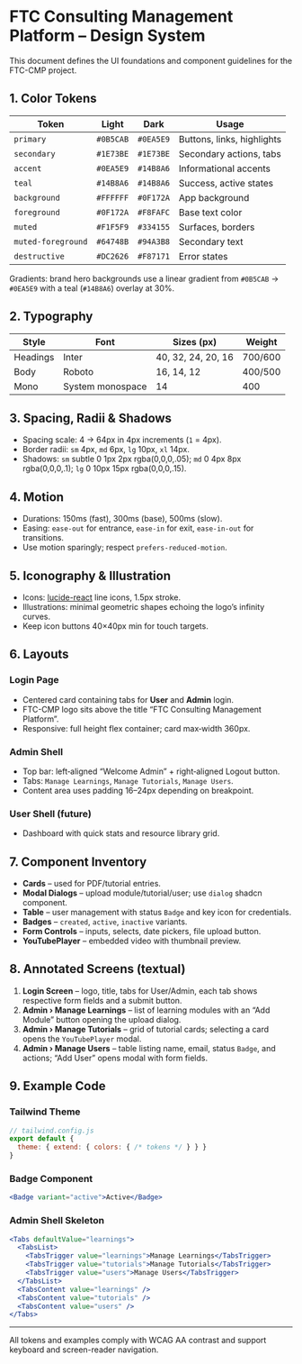 # FTC Consulting Management Platform – Design System

This document defines the UI foundations and component guidelines for the FTC-CMP project.

## 1. Color Tokens

| Token | Light | Dark | Usage |
|-------|-------|------|-------|
| `primary` | `#0B5CAB` | `#0EA5E9` | Buttons, links, highlights |
| `secondary` | `#1E73BE` | `#1E73BE` | Secondary actions, tabs |
| `accent` | `#0EA5E9` | `#14B8A6` | Informational accents |
| `teal` | `#14B8A6` | `#14B8A6` | Success, active states |
| `background` | `#FFFFFF` | `#0F172A` | App background |
| `foreground` | `#0F172A` | `#F8FAFC` | Base text color |
| `muted` | `#F1F5F9` | `#334155` | Surfaces, borders |
| `muted-foreground` | `#64748B` | `#94A3B8` | Secondary text |
| `destructive` | `#DC2626` | `#F87171` | Error states |

Gradients: brand hero backgrounds use a linear gradient from `#0B5CAB` → `#0EA5E9` with a teal (`#14B8A6`) overlay at 30%.

## 2. Typography

| Style | Font | Sizes (px) | Weight |
|-------|------|-----------|--------|
| Headings | Inter | 40, 32, 24, 20, 16 | 700/600 |
| Body | Roboto | 16, 14, 12 | 400/500 |
| Mono | System monospace | 14 | 400 |

## 3. Spacing, Radii & Shadows

- Spacing scale: 4 → 64px in 4px increments (`1` = 4px).
- Border radii: `sm` 4px, `md` 6px, `lg` 10px, `xl` 14px.
- Shadows: `sm` subtle 0 1px 2px rgba(0,0,0,.05); `md` 0 4px 8px rgba(0,0,0,.1); `lg` 0 10px 15px rgba(0,0,0,.15).

## 4. Motion

- Durations: 150ms (fast), 300ms (base), 500ms (slow).
- Easing: `ease-out` for entrance, `ease-in` for exit, `ease-in-out` for transitions.
- Use motion sparingly; respect `prefers-reduced-motion`.

## 5. Iconography & Illustration

- Icons: [lucide-react](https://lucide.dev) line icons, 1.5px stroke.
- Illustrations: minimal geometric shapes echoing the logo’s infinity curves.
- Keep icon buttons 40×40px min for touch targets.

## 6. Layouts

### Login Page

- Centered card containing tabs for **User** and **Admin** login.
- FTC-CMP logo sits above the title “FTC Consulting Management Platform”.
- Responsive: full height flex container; card max‑width 360px.

### Admin Shell

- Top bar: left‑aligned “Welcome Admin” + right‑aligned Logout button.
- Tabs: `Manage Learnings`, `Manage Tutorials`, `Manage Users`.
- Content area uses padding 16–24px depending on breakpoint.

### User Shell (future)

- Dashboard with quick stats and resource library grid.

## 7. Component Inventory

- **Cards** – used for PDF/tutorial entries.
- **Modal Dialogs** – upload module/tutorial/user; use `dialog` shadcn component.
- **Table** – user management with status `Badge` and key icon for credentials.
- **Badges** – `created`, `active`, `inactive` variants.
- **Form Controls** – inputs, selects, date pickers, file upload button.
- **YouTubePlayer** – embedded video with thumbnail preview.

## 8. Annotated Screens (textual)

1. **Login Screen** – logo, title, tabs for User/Admin, each tab shows respective form fields and a submit button.
2. **Admin › Manage Learnings** – list of learning modules with an “Add Module” button opening the upload dialog.
3. **Admin › Manage Tutorials** – grid of tutorial cards; selecting a card opens the `YouTubePlayer` modal.
4. **Admin › Manage Users** – table listing name, email, status `Badge`, and actions; “Add User” opens modal with form fields.

## 9. Example Code

### Tailwind Theme
```js
// tailwind.config.js
export default {
  theme: { extend: { colors: { /* tokens */ } } }
}
```

### Badge Component
```jsx
<Badge variant="active">Active</Badge>
```

### Admin Shell Skeleton
```jsx
<Tabs defaultValue="learnings">
  <TabsList>
    <TabsTrigger value="learnings">Manage Learnings</TabsTrigger>
    <TabsTrigger value="tutorials">Manage Tutorials</TabsTrigger>
    <TabsTrigger value="users">Manage Users</TabsTrigger>
  </TabsList>
  <TabsContent value="learnings" />
  <TabsContent value="tutorials" />
  <TabsContent value="users" />
</Tabs>
```

---
All tokens and examples comply with WCAG AA contrast and support keyboard and screen-reader navigation.
